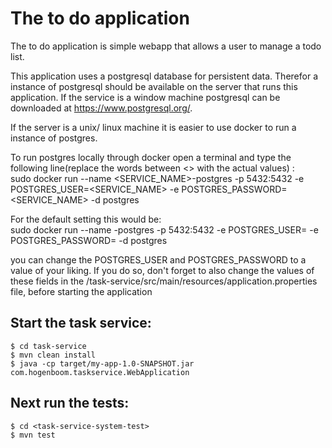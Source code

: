 # The to do application

The to do application is simple webapp that allows a user to manage a todo list.

This application uses a postgresql database for persistent data. Therefor a instance of postgresql 
should be available on the server that runs this application. If the service is a window machine
postgresql can be downloaded at https://www.postgresql.org/.

If the server is a unix/ linux machine it is easier to use docker to run a instance of postgres.

To run postgres locally through docker open a terminal and type the following line(replace the words between <> with the actual values) :  
sudo docker run --name <SERVICE_NAME>-postgres -p 5432:5432 -e POSTGRES_USER=<SERVICE_NAME> -e POSTGRES_PASSWORD=<SERVICE_NAME> -d postgres

For the default setting this would be:  
sudo docker run --name <taskservice>-postgres -p 5432:5432 -e POSTGRES_USER=<taskservice> -e POSTGRES_PASSWORD=<taskservice> -d postgres

you can change the POSTGRES_USER and POSTGRES_PASSWORD to a value of your liking. If you do so, don't forget to also change the values of
these fields in the /task-service/src/main/resources/application.properties file, before starting the application


## Start the task service:
    $ cd task-service
    $ mvn clean install
    $ java -cp target/my-app-1.0-SNAPSHOT.jar com.hogenboom.taskservice.WebApplication

## Next run the tests:

    $ cd <task-service-system-test>
    $ mvn test  
